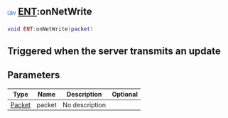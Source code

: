 ## ![server](.gitbook/assets/server.png) [ENT](./home/ENT):onNetWrite

```lua
void ENT:onNetWrite(packet)
```

Triggered when the server transmits an update
------
## Parameters

| Type   | Name | Description | Optional |
| ------ | ---- | ----------- | -------: |
| [Packet](./home/Packet) | packet | No description |  |

